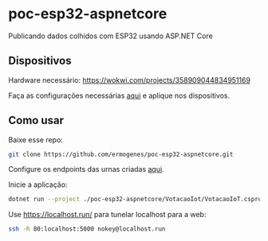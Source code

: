 # poc-esp32-aspnetcore

Publicando dados colhidos com ESP32 usando ASP.NET Core

## Dispositivos

Hardware necessário: https://wokwi.com/projects/358909044834951169

Faça as configurações necessárias [aqui](Urna/Urna.ino) e aplique nos dispositivos.

## Como usar

Baixe esse repo:

```sh
git clone https://github.com/ermogenes/poc-esp32-aspnetcore.git
```

Configure os endpoints das urnas criadas [aqui](VotacaoIoT/appsettings.json).

Inicie a aplicação:

```sh
dotnet run --project ./poc-esp32-aspnetcore/VotacaoIot/VotacaoIoT.csproj
```

Use https://localhost.run/ para tunelar localhost para a web:

```sh
ssh -R 80:localhost:5000 nokey@localhost.run
```
